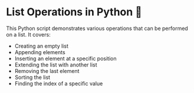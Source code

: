 # List Operations in Python 🐍

This Python script demonstrates various operations that can be performed on a list. It covers:

- Creating an empty list
- Appending elements
- Inserting an element at a specific position
- Extending the list with another list
- Removing the last element
- Sorting the list
- Finding the index of a specific value 
